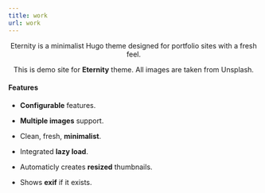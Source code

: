 ```yaml
---
title: work
url: work
---
```


<div style="text-align: center;">
	<p>
        Eternity is a minimalist Hugo theme designed for portfolio sites with a fresh feel.
	</p>
	<p>
		This is demo site for <strong>Eternity</strong> theme. All images are taken from Unsplash.
	</p>
</div>

#### Features

- **Configurable** features.

- **Multiple images** support.

- Clean, fresh, **minimalist**.

- Integrated **lazy load**.

- Automaticly creates **resized** thumbnails.

- Shows **exif** if it exists.

